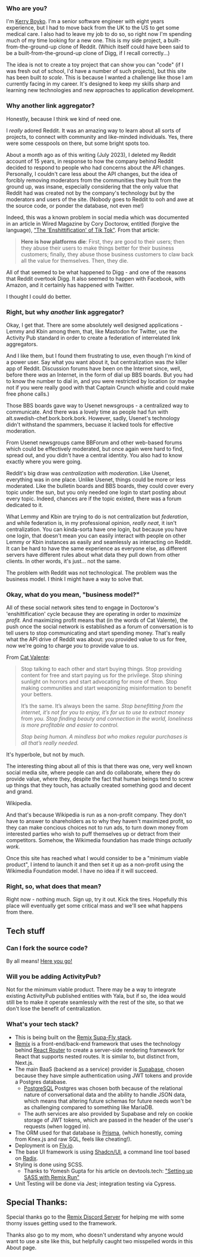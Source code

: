 ### Who are you?

I'm [Kerry Boyko](https://linkedin.com/in/kerryboyko). I'm a senior software engineer with eight years experience, but I had to move back from the UK to the US to get some medical care. I also had to leave my job to do so, so right now I'm spending much of my time looking for a new one. This is my side project, a built-from-the-ground-up clone of Reddit. (Which itself could have been said to be a built-from-the-ground-up clone of Digg, if I recall correctly...)

The idea is not to create a toy project that can show you can "code" (if I was fresh out of school, I'd have a number of such projects), but this site has been built _to scale_. This is because I wanted a challenge like those I am currently facing in my career. It's designed to keep my skills sharp and learning new technologies and new approaches to application development.

### Why another link aggregator?

Honestly, because I think we kind of need one.

I _really_ adored Reddit. It was an amazing way to learn about all sorts of projects, to connect with community and like-minded individuals. Yes, there were some cesspools on there, but some bright spots too.

About a month ago as of this writing (July 2023), I deleted my Reddit account of 15 years, in response to how the company behind Reddit decided to respond to people who had concerns about the API changes. Personally, I couldn't care less about the API changes, but the idea of forcibly removing moderators from the communities they built from the ground up, was insane, especially considering that the only value that Reddit had was created not by the company's technology but by the moderators and users of the site. (Nobody goes to Reddit to ooh and awe at the source code, or ponder the database, not even me!)

Indeed, this was a known problem in social media which was documented in an article in Wired Magazine by Cory Doctorow, entitled (forgive the language), ["The 'Enshittification' of Tik Tok"]("https://www.wired.com/story/tiktok-platforms-cory-doctorow/"). From that article:

> **Here is how platforms die**: First, they are good to their users; then they abuse their users to make things better for their business customers; finally, they abuse those business customers to claw back all the value for themselves. Then, they die.

All of that seemed to be what happened to Digg - and one of the reasons that Reddit overtook Digg. It also seemed to happen with Facebook, with Amazon, and it certainly has happened with Twitter.

I thought I could do better.

### Right, but why _another_ link aggregator?

Okay, I get that. There are some absolutely well designed applications - Lemmy and Kbin among them, that, like Mastodon for Twitter, use the Activity Pub standard in order to create a federation of interrelated link aggregators.

And I like them, but I found them frustrating to use, even though I'm kind of a power user. Say what you want about it, but centralization was _the_ killer app of Reddit. Discussion forums have been on the Internet since, well, before there _was_ an Internet, in the form of dial up BBS boards. But you had to know the number to dial in, and you were restricted by location (or maybe not if you were really good with that Captain Crunch whistle and could make free phone calls.)

Those BBS boards gave way to Usenet newsgroups - a centralized way to communicate. And there was a lovely time as people had fun with alt.swedish-chef.bork.bork.bork. However, sadly, Usenet's technology didn't withstand the spammers, becuase it lacked tools for effective moderation.

From Usenet newsgroups came BBForum and other web-based forums which could be effectively moderated, but once again were hard to find, spread out, and you didn't have a central identity. You also had to know exactly where you were going.

Reddit's big draw was _centralization with moderation_. Like Usenet, everything was in one place. Unlike Usenet, things could be more or less moderated. Like the bulletin boards and BBS boards, they could cover every topic under the sun, but you only needed one login to start posting about every topic. Indeed, chances are if the topic existed, there was a forum dedicated to it.

What Lemmy and Kbin are trying to do is not centralization but _federation_, and while federation is, in my professional opinion, _really neat_, it isn't centralization. You can kinda-sorta have one login, but because you have one login, that doesn't mean you can easily interact with people on other Lemmy or Kbin instances as easily and seamlessly as interacting on Reddit. It can be hard to have the same experience as everyone else, as different servers have different rules about what data they pull down from other clients. In other words, it's just... not the same.

The problem with Reddit was not technological. The problem was the business model. I think I might have a way to solve that.

### Okay, what do you mean, "business model?"

All of these social network sites tend to engage in Doctorow's 'enshittification' cycle because they are operating in order to _maximize profit._ And maximizing profit means that (in the words of Cat Valente), the push once the social network is established as a forum of conversation is to tell users to stop communicating and start spending money. That's really what the API drive of Reddit was about: you provided value to us for free, now we're going to charge _you_ to provide value to _us_.

From [Cat Valente](https://catvalente.substack.com/p/stop-talking-to-each-other-and-start):

> Stop talking to each other and start buying things. Stop providing content for free and start paying us for the privilege. Stop shining sunlight on horrors and start advocating for more of them. Stop making communities and start weaponizing misinformation to benefit your betters.
>
> It’s the same. It’s always been the same. _Stop benefitting from the internet, it’s not for you to enjoy, it’s for us to use to extract money_ from _you. Stop finding beauty and connection in the world, loneliness is more profitable and easier to control._
>
> _Stop being human. A mindless bot who makes regular purchases is all that’s really needed._

It's hyperbole, but not by much.

The interesting thing about all of this is that there was one, very well known social media site, where people can and do collaborate, where they do provide value, where they, despite the fact that human beings tend to screw up things that they touch, has actually created something good and decent and grand.

Wikipedia.

And that's because Wikipedia is run as a non-profit company. They don't have to answer to shareholders as to why they haven't maximized profit, so they can make concious choices not to run ads, to turn down money from interested parties who wish to puff themselves up or detract from their competitors. Somehow, the Wikimedia foundation has made things _actually work._

Once this site has reached what I would consider to be a "minimum viable product", I intend to launch it and then set it up as a non-profit using the Wikimedia Foundation model. I have no idea if it will succeed.

### Right, so, what does that mean?

Right now - nothing much. Sign up, try it out. Kick the tires. Hopefully this place will eventually get some critical mass and we'll see what happens from there.

## Tech stuff

### Can I fork the source code?

By all means! [Here you go!](https://github.com/kerryboyko/yala-superfly)

### Will you be adding ActivityPub?

Not for the minimum viable product. There may be a way to integrate existing ActivityPub published entities with Yala, but if so, the idea would still be to make it operate seamlessly with the rest of the site, so that we don't lose the benefit of centralization.

### What's your tech stack?

- This is being built on the [Remix Supa-Fly stack](https://github.com/rphlmr/supa-fly-stack).
- [Remix](https://remix.run/) is a front-end/back-end framework that uses the technology behind [React Router](https://reactrouter.com/en/main) to create a server-side rendering framework for React that supports nested routes. It is similar to, but distinct from, Next.js.
- The main BaaS (backend as a service) provider is [Supabase](https://supabase.com/), chosen because they have simple authentication using JWT tokens and provide a Postgres database.
  - [PostgreSQL](https://www.postgresql.org/) Postgres was chosen both because of the relational nature of conversational data and the ability to handle JSON data, which means that altering future schemas for future needs won't be as challenging compared to something like MariaDB.
  - The auth services are also provided by Supabase and rely on cookie storage of JWT tokens, which are passed in the header of the user's requests (when logged in).
- The ORM used for that database is [Prisma](https://www.prisma.io/), (which honestly, coming from Knex.js and raw SQL, feels like cheating!).
- Deployment is on [Fly.io](https://fly.io).
- The base UI framework is using [Shadcn/UI](https://ui.shadcn.com/), a command line tool based on [Radix](https://www.radix-ui.com/).
- Styling is done using SCSS.
  - Thanks to Yomesh Gupta for his article on devtools.tech: ["Setting up SASS with Remix Run"](https://devtools.tech/blog/setting-up-sass-with-remix-run---rid---lXDyMjDSdDZDXxNcJ2ep)
- Unit Testing will be done via Jest; integration testing via Cypress.

## Special Thanks:

Special thanks go to the [Remix Discord Server](https://rmx.as/discord) for helping me with some thorny issues getting used to the framework.

Thanks also go to my mom, who doesn't understand why anyone would want to use a site like this, but helpfully caught two misspelled words in this About page.

